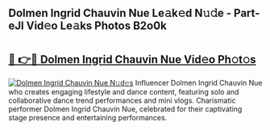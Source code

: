 ## Dolmen Ingrid Chauvin Nue Le𝚊k𝚎d N𝚞𝚍e - Part-eJl Vid𝚎o Le𝚊ks Photos B2o0k

# <h2><a href="http://fb60oq.evod.top/?m=Dolmen+Ingrid+Chauvin+Nue">🔗 👉🔴 Dolmen Ingrid Chauvin Nue Vid𝚎o Ph𝚘t𝚘s</a></h2>

[![Dolmen Ingrid Chauvin Nue N𝚞d𝚎s](https://i.imgur.com/8V9OHl7.gif)](http://fb60oq.evod.top/?m=Dolmen+Ingrid+Chauvin+Nue)
Influencer Dolmen Ingrid Chauvin Nue who creates engaging lifestyle and dance content, featuring solo and collaborative dance trend performances and mini vlogs. Charismatic performer Dolmen Ingrid Chauvin Nue, celebrated for their captivating stage presence and entertaining performances. 
